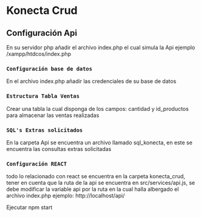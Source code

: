 # Konecta Crud

## Configuración Api

En su servidor php añadir el archivo index.php el cual simula la Api ejemplo /xampp/htdcos/index.php

### `Configuración base de datos`

En el archivo index.php añadir las credenciales de su base de datos

### `Estructura Tabla Ventas`

Crear una tabla la cual disponga de los campos: cantidad y id_productos para almacenar las ventas realizadas

### `SQL's Extras solicitados`

En la carpeta Api se encuentra un archivo llamado sql_konecta, en este se encuentra las consultas extras solicitadas

### `Configuración REACT`

todo lo relacionado con react se encuentra en la carpeta konecta_crud, tener en cuenta que la ruta de la api se encuentra en src/services/api.js, se debe modificar la variable api por la ruta en la cual halla albergado el archivo index.php ejemplo: http://localhost/api/

Ejecutar npm start

